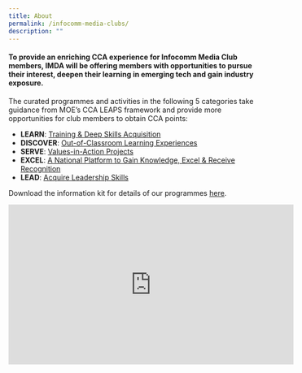 ```yaml
---
title: About
permalink: /infocomm-media-clubs/
description: ""
---
```

#### To provide an enriching CCA experience for Infocomm Media Club members, IMDA will be offering members with opportunities to pursue their interest, deepen their learning in emerging tech and gain industry exposure.

The curated programmes and activities in the following 5 categories take guidance from MOE’s CCA LEAPS framework and provide more opportunities for club members to obtain CCA points:

* **LEARN**: [Training & Deep Skills Acquisition](/infocomm-media-clubs/learn/)
* **DISCOVER**: [Out-of-Classroom Learning Experiences](/infocomm-media-clubs/discover/)
* **SERVE**: [Values-in-Action Projects](/infocomm-media-clubs/serve/)
* **EXCEL**: [A National Platform to Gain Knowledge, Excel & Receive Recognition](/infocomm-media-clubs-cca/excel)
* **LEAD**: [Acquire Leadership Skills](/infocomm-media-clubs-cca/lead)

Download the information kit for details of our programmes [here](/files/infocomm-media-clubs/IMDA%20ICM%20Club%20Info%20Kit.pdf).

<div class="bp-youtube"><iframe width="560" height="315" src="https://www.youtube.com/embed/EZg11sd0imk" title="YouTube video player" frameborder="0" allow="accelerometer; autoplay; clipboard-write; encrypted-media; gyroscope; picture-in-picture" allowfullscreen></iframe></div>